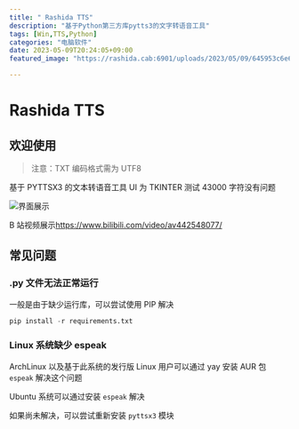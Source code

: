 ```yaml
---
title: " Rashida TTS"
description: "基于Python第三方库pytts3的文字转语音工具"
tags: [Win,TTS,Python]
categories: "电脑软件"
date: 2023-05-09T20:24:05+09:00
featured_image: "https://rashida.cab:6901/uploads/2023/05/09/645953c6e69cf.jpg"

---
```




# Rashida TTS

## 欢迎使用

> 注意：TXT 编码格式需为 UTF8

基于 PYTTSX3 的文本转语音工具
UI 为 TKINTER
测试 43000 字符没有问题

![界面展示](https://rashida.cab:6901/uploads/2023/05/09/645a2e7a734a6.png)

B 站视频展示<https://www.bilibili.com/video/av442548077/>



## 常见问题

### .py 文件无法正常运行

一般是由于缺少运行库，可以尝试使用 PIP 解决

```python
pip install -r requirements.txt
```

### Linux 系统缺少 espeak

ArchLinux 以及基于此系统的发行版 Linux 用户可以通过 yay 安装 AUR 包 `espeak` 解决这个问题

Ubuntu 系统可以通过安装 `espeak` 解决

如果尚未解决，可以尝试重新安装 `pyttsx3` 模块